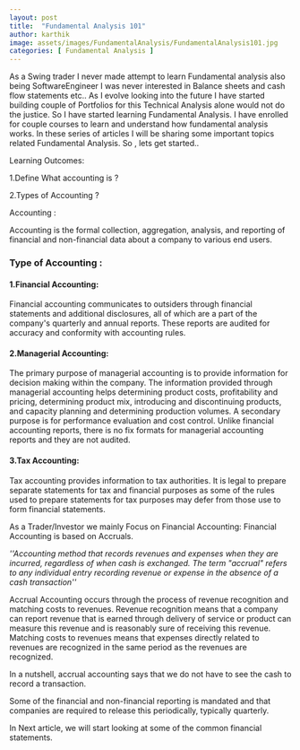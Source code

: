 ```yaml
---
layout: post
title:  "Fundamental Analysis 101"
author: karthik
image: assets/images/FundamentalAnalysis/FundamentalAnalysis101.jpg
categories: [ Fundamental Analysis ]
---
```

 
 
As a Swing trader I never made attempt to learn Fundamental analysis also being SoftwareEngineer I was never interested in Balance sheets and cash flow statements etc..
As I evolve looking into the future I have started building couple of Portfolios for this Technical Analysis alone would not do the justice. So I have started learning Fundamental Analysis. I have enrolled for couple courses to learn and understand how fundamental analysis works. In these series of articles I will be sharing some important topics related Fundamental Analysis. So , lets get started..


Learning Outcomes:

1.Define What accounting is ?

2.Types of Accounting ?

Accounting :

Accounting is the formal collection, aggregation, analysis, and reporting of financial and non-financial data about a company to various end users.

### Type of Accounting :

#### 1.Financial Accounting:

Financial accounting communicates to outsiders through financial statements and additional disclosures, all of which are a part of the company's quarterly and annual reports. These reports are audited for accuracy and conformity with accounting rules.

#### 2.Managerial Accounting:

The primary purpose of managerial accounting is to provide information for decision making within the company. The information provided through managerial accounting helps determining product costs, profitability and pricing, determining product mix, introducing and discontinuing products, 
and capacity planning and determining production volumes. A secondary purpose is for performance evaluation and cost control. Unlike financial accounting reports, there is no fix formats for managerial accounting reports and they are not audited.

#### 3.Tax Accounting:

Tax accounting provides information to tax authorities. It is legal to prepare separate statements for tax and financial purposes as some of the rules used to prepare statements for tax purposes may defer from those use to form financial statements.

As a Trader/Investor we mainly Focus on Financial Accounting:
Financial Accounting is based on Accruals.
 
 *''Accounting method that records revenues and expenses when they are incurred, regardless of when cash is exchanged. The term "accrual" refers to any individual entry recording revenue or expense in the absence of a cash transaction''*

Accrual Accounting occurs through the process of revenue recognition and matching costs to revenues. Revenue recognition means that a company can report revenue that is earned through delivery of service or product can measure this revenue and is reasonably sure of receiving this revenue. 
Matching costs to revenues means that expenses directly related to revenues are recognized in the same period as the revenues are recognized.

In a nutshell, accrual accounting says that we do not have to see the cash to record a transaction.

Some of the financial and non-financial reporting is mandated and that companies are required to release this periodically, typically quarterly.

In Next article, we will start looking at some of the common financial statements.